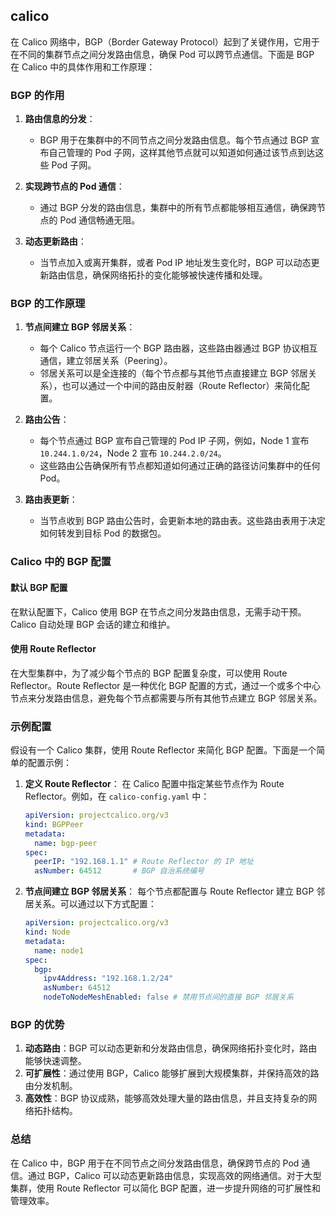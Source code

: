 ## calico 

在 Calico 网络中，BGP（Border Gateway Protocol）起到了关键作用，它用于在不同的集群节点之间分发路由信息，确保 Pod 可以跨节点通信。下面是 BGP 在 Calico 中的具体作用和工作原理：

### BGP 的作用

1. **路由信息的分发**：
   - BGP 用于在集群中的不同节点之间分发路由信息。每个节点通过 BGP 宣布自己管理的 Pod 子网，这样其他节点就可以知道如何通过该节点到达这些 Pod 子网。

2. **实现跨节点的 Pod 通信**：
   - 通过 BGP 分发的路由信息，集群中的所有节点都能够相互通信，确保跨节点的 Pod 通信畅通无阻。

3. **动态更新路由**：
   - 当节点加入或离开集群，或者 Pod IP 地址发生变化时，BGP 可以动态更新路由信息，确保网络拓扑的变化能够被快速传播和处理。

### BGP 的工作原理

1. **节点间建立 BGP 邻居关系**：
   - 每个 Calico 节点运行一个 BGP 路由器，这些路由器通过 BGP 协议相互通信，建立邻居关系（Peering）。
   - 邻居关系可以是全连接的（每个节点都与其他节点直接建立 BGP 邻居关系），也可以通过一个中间的路由反射器（Route Reflector）来简化配置。

2. **路由公告**：
   - 每个节点通过 BGP 宣布自己管理的 Pod IP 子网，例如，Node 1 宣布 `10.244.1.0/24`，Node 2 宣布 `10.244.2.0/24`。
   - 这些路由公告确保所有节点都知道如何通过正确的路径访问集群中的任何 Pod。

3. **路由表更新**：
   - 当节点收到 BGP 路由公告时，会更新本地的路由表。这些路由表用于决定如何转发到目标 Pod 的数据包。

### Calico 中的 BGP 配置

#### 默认 BGP 配置

在默认配置下，Calico 使用 BGP 在节点之间分发路由信息，无需手动干预。Calico 自动处理 BGP 会话的建立和维护。

#### 使用 Route Reflector

在大型集群中，为了减少每个节点的 BGP 配置复杂度，可以使用 Route Reflector。Route Reflector 是一种优化 BGP 配置的方式，通过一个或多个中心节点来分发路由信息，避免每个节点都需要与所有其他节点建立 BGP 邻居关系。

### 示例配置

假设有一个 Calico 集群，使用 Route Reflector 来简化 BGP 配置。下面是一个简单的配置示例：

1. **定义 Route Reflector**：
   在 Calico 配置中指定某些节点作为 Route Reflector。例如，在 `calico-config.yaml` 中：

   ```yaml
   apiVersion: projectcalico.org/v3
   kind: BGPPeer
   metadata:
     name: bgp-peer
   spec:
     peerIP: "192.168.1.1" # Route Reflector 的 IP 地址
     asNumber: 64512       # BGP 自治系统编号
   ```

2. **节点间建立 BGP 邻居关系**：
   每个节点都配置与 Route Reflector 建立 BGP 邻居关系。可以通过以下方式配置：

   ```yaml
   apiVersion: projectcalico.org/v3
   kind: Node
   metadata:
     name: node1
   spec:
     bgp:
       ipv4Address: "192.168.1.2/24"
       asNumber: 64512
       nodeToNodeMeshEnabled: false # 禁用节点间的直接 BGP 邻居关系
   ```

### BGP 的优势

1. **动态路由**：BGP 可以动态更新和分发路由信息，确保网络拓扑变化时，路由能够快速调整。
2. **可扩展性**：通过使用 BGP，Calico 能够扩展到大规模集群，并保持高效的路由分发机制。
3. **高效性**：BGP 协议成熟，能够高效处理大量的路由信息，并且支持复杂的网络拓扑结构。

### 总结

在 Calico 中，BGP 用于在不同节点之间分发路由信息，确保跨节点的 Pod 通信。通过 BGP，Calico 可以动态更新路由信息，实现高效的网络通信。对于大型集群，使用 Route Reflector 可以简化 BGP 配置，进一步提升网络的可扩展性和管理效率。
